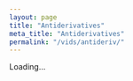 ```yaml
---
layout: page
title: "Antiderivatives"
meta_title: "Antiderivatives"
permalink: "/vids/antideriv/"
---
```


<html>
<head>
<script>

function setCookie(cname,cvalue,exdays) {
    var d = new Date();
    d.setTime(d.getTime() + (exdays*24*60*60*1000));
    var expires = "expires=" + d.toGMTString();
    document.cookie = cname + "=" + cvalue + ";" + expires + ";path=/";
}

function getCookie(cname) {
    var name = cname + "=";
    var decodedCookie = decodeURIComponent(document.cookie);
    var ca = decodedCookie.split(';');
    for(var i = 0; i < ca.length; i++) {
        var c = ca[i];
        while (c.charAt(0) == ' ') {
            c = c.substring(1);
        }
        if (c.indexOf(name) == 0) {
            return c.substring(name.length, c.length);
        }
    }
    return "";
}

function checkCookie() {
    var vidchoice=getCookie("antideriv");
    if (vidchoice==1){window.location.href = "https://ximera.osu.edu/calcvids/o/antideriv";}
    else if (vidchoice==2){window.location.href = "https://ximera.osu.edu/calcvids/q/antideriv";}
    else if (vidchoice==3){window.location.href = "https://ximera.osu.edu/calcvids/c/antideriv";}
    else {
      var forwardchoice=Math.random();
      if (forwardchoice <= 0.33 ){
        setCookie("antideriv", 1, 365);
        checkCookie();
        }
      else if (forwardchoice <= 0.66 ){
        setCookie("antideriv", 2, 365);
        checkCookie();
        }
      else {
        setCookie("antideriv", 3, 365);
        checkCookie();
        }
      }
}


</script>
</head>
<body onload="checkCookie()">
Loading...
</body>
</html>
